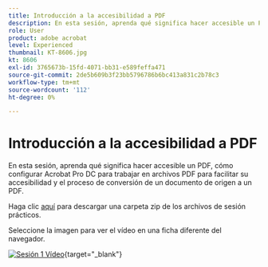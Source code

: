 ```yaml
---
title: Introducción a la accesibilidad a PDF
description: En esta sesión, aprenda qué significa hacer accesible un PDF, cómo configurar Acrobat Pro DC para trabajar en archivos PDF para su accesibilidad y el proceso de conversión de un documento de origen a un PDF
role: User
product: adobe acrobat
level: Experienced
thumbnail: KT-8606.jpg
kt: 8606
exl-id: 3765673b-15fd-4071-bb31-e589feffa471
source-git-commit: 2de5b609b3f23bb5796786b6bc413a831c2b78c3
workflow-type: tm+mt
source-wordcount: '112'
ht-degree: 0%

---
```


# Introducción a la accesibilidad a PDF

En esta sesión, aprenda qué significa hacer accesible un PDF, cómo configurar Acrobat Pro DC para trabajar en archivos PDF para facilitar su accesibilidad y el proceso de conversión de un documento de origen a un PDF.

Haga clic [aquí](../assets/accessibilitysession1.zip) para descargar una carpeta zip de los archivos de sesión prácticos.

Seleccione la imagen para ver el vídeo en una ficha diferente del navegador.

[![Sesión 1 Vídeo](../assets/Accessibilitysession1_YT.png)](https://www.youtube.com/embed/DaadHIWHgzU){target=&quot;_blank&quot;}
